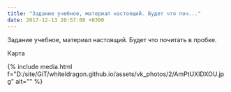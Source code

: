 ```yaml
---
title: "Задание учебное, материал настоящий. Будет что поч..."
date: 2017-12-13 20:57:00 +0300
---
```


Задание учебное, материал настоящий. Будет что почитать в пробке.

Карта

{% include media.html f="D:/site/GiT/whiteldragon.github.io/assets/vk_photos/2/AmPtUXIDXOU.jpg" alt="" %}
